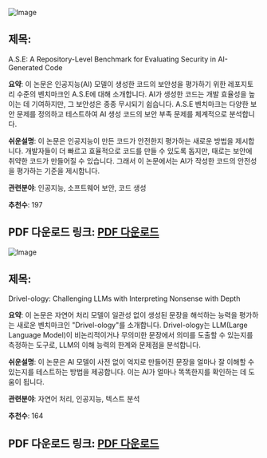 ![Image](https://cdn-thumbnails.huggingface.co/social-thumbnails/papers/2508.18106.png)

## 제목:
A.S.E: A Repository-Level Benchmark for Evaluating Security in AI-Generated Code

**요약**:
이 논문은 인공지능(AI) 모델이 생성한 코드의 보안성을 평가하기 위한 레포지토리 수준의 벤치마크인 A.S.E에 대해 소개합니다. AI가 생성한 코드는 개발 효율성을 높이는 데 기여하지만, 그 보안성은 종종 무시되기 쉽습니다. A.S.E 벤치마크는 다양한 보안 문제를 정의하고 테스트하여 AI 생성 코드의 보안 부족 문제를 체계적으로 분석합니다.

**쉬운설명**:
이 논문은 인공지능이 만든 코드가 안전한지 평가하는 새로운 방법을 제시합니다. 개발자들이 더 빠르고 효율적으로 코드를 만들 수 있도록 돕지만, 때로는 보안에 취약한 코드가 만들어질 수 있습니다. 그래서 이 논문에서는 AI가 작성한 코드의 안전성을 평가하는 기준을 제시합니다.

**관련분야**:
인공지능, 소프트웨어 보안, 코드 생성

**추천수**:
197

**PDF 다운로드 링크**: [PDF 다운로드](https://huggingface.co/papers/2508.18106)
---

![Image](https://cdn-thumbnails.huggingface.co/social-thumbnails/papers/2509.03867.png)

## 제목:
Drivel-ology: Challenging LLMs with Interpreting Nonsense with Depth

**요약**:
이 논문은 자연어 처리 모델이 일관성 없이 생성된 문장을 해석하는 능력을 평가하는 새로운 벤치마크인 "Drivel-ology"를 소개합니다. Drivel-ology는 LLM(Large Language Model)이 비논리적이거나 무의미한 문장에서 의미를 도출할 수 있는지를 측정하는 도구로, LLM의 이해 능력의 한계와 문제점을 분석합니다.

**쉬운설명**:
이 논문은 AI 모델이 사전 없이 억지로 만들어진 문장을 얼마나 잘 이해할 수 있는지를 테스트하는 방법을 제공합니다. 이는 AI가 얼마나 똑똑한지를 확인하는 데 도움이 됩니다.

**관련분야**:
자연어 처리, 인공지능, 텍스트 분석

**추천수**:
164

**PDF 다운로드 링크**: [PDF 다운로드](https://huggingface.co/papers/2509.03867)
---
